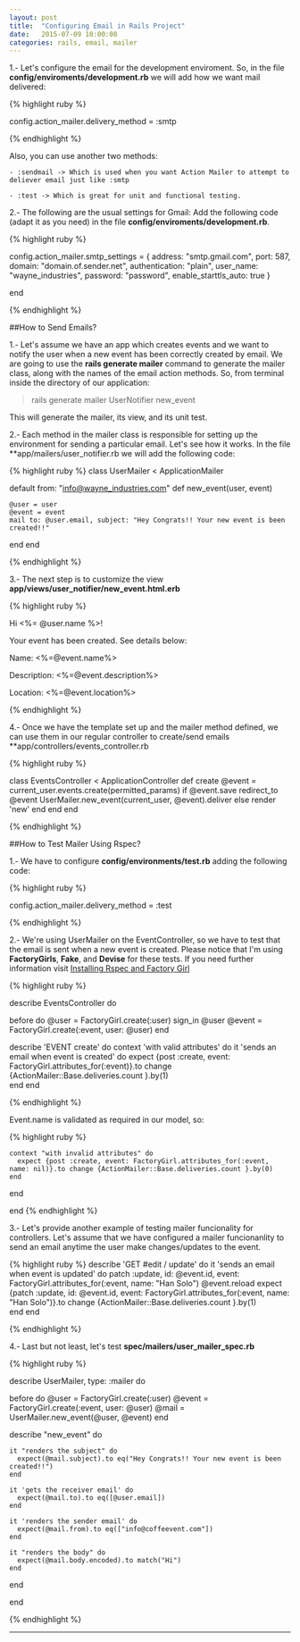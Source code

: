 ```yaml
---
layout: post
title:  "Configuring Email in Rails Project"
date:   2015-07-09 10:00:00
categories: rails, email, mailer
---
```


1.- Let's configure the email for the development enviroment. So, in the file **config/enviroments/development.rb** we will add how we want mail delivered: 

{% highlight ruby %}

config.action_mailer.delivery_method = :smtp

{% endhighlight %}

Also, you can use another two methods:
	
	- :sendmail -> Which is used when you want Action Mailer to attempt to deliever email just like :smtp

	- :test -> Which is great for unit and functional testing.  

2.- The following are the usual settings for Gmail: Add the following code (adapt it as you need) in the file **config/enviroments/development.rb**. 

{% highlight ruby %}

config.action_mailer.smtp_settings = {
    address: "smtp.gmail.com",
    port: 587,
    domain: "domain.of.sender.net",
    authentication: "plain",
    user_name: "wayne_industries",
    password: "password",
    enable_starttls_auto: true
  }

end

{% endhighlight %}

##How to Send Emails?

1.- Let's assume we have an app which creates events and we want to notify the user when a new event has been correctly created by email. We are going to use the **rails generate mailer** command to generate the mailer class, along with the names of the email action methods. So, from terminal inside the directory of our application:

> rails generate mailer UserNotifier new_event 

This will generate the mailer, its view, and its unit test. 

2.- Each method in the mailer class is responsible for setting up the environment for sending a particular email. Let's see how it works. In the file **app/mailers/user_notifier.rb we will add the following code:

{% highlight ruby %}
class UserMailer < ApplicationMailer

  default from: "info@wayne_industries.com"	
  def new_event(user, event)
    
    @user = user
    @event = event
    mail to: @user.email, subject: "Hey Congrats!! Your new event is been created!!"
  end
end

{% endhighlight %}

3.- The next step is to customize the view **app/views/user_notifier/new_event.html.erb**

{% highlight ruby %}

<div>Hi <%= @user.name %>!</div>

<div>
	<p>
	  Your event has been created. See details below:  
	</p>
	<p>
		Name: <%=@event.name%>
	</p>
	<p>
		Description: <%=@event.description%>
	</p>
	<p>
		Location: <%=@event.location%></span>
	</p>
</div>

{% endhighlight %}

4.- Once we have the template set up and the mailer method defined, we can use them in our regular controller to create/send emails **app/controllers/events_controller.rb

 {% highlight ruby %}

class EventsController < ApplicationController
  def create
    @event = current_user.events.create(permitted_params)
    if @event.save
	redirect_to @event
	UserMailer.new_event(current_user, @event).deliver
    else
	render 'new'
    end
  end
end

{% endhighlight %}


##How to Test Mailer Using Rspec?

1.- We have to configure **config/environments/test.rb** adding the following code:

{% highlight ruby %}

config.action_mailer.delivery_method = :test

{% endhighlight %}

2.- We're using UserMailer on the EventController, so we have to test that the email is sent when a new event is created. Please notice that I'm using **FactoryGirls**, **Fake**, and **Devise** for these tests. If you need further information visit [Installing Rspec and Factory Girl](http://jose-izquierdo.github.io/rails,/testing/2015/03/08/installing-rspec-and-factorygirls.html)

{% highlight ruby %}

describe EventsController do
	
  before do
    @user = FactoryGirl.create(:user)
    sign_in @user
    @event = FactoryGirl.create(:event, user: @user)
  end

  describe 'EVENT create' do
    context 'with valid attributes' do
      it 'sends an email when event is created' do
        expect {post :create, event: FactoryGirl.attributes_for(:event)}.to change {ActionMailer::Base.deliveries.count }.by(1)   		
      end
    end

{% endhighlight %}

 Event.name is validated as required in our model, so:

{% highlight ruby %}
    
    context "with invalid attributes" do
      expect {post :create, event: FactoryGirl.attributes_for(:event, name: nil)}.to change {ActionMailer::Base.deliveries.count }.by(0)   		
    end  
  end

end
{% endhighlight %}

3.- Let's provide another example of testing mailer funcionality for controllers. Let's assume that we have configured a mailer funcionanlity to send an email anytime the user make changes/updates to the event.

{% highlight ruby %}
describe 'GET #edit / update' do
  it 'sends an email when event is updated' do
    patch :update, id: @event.id, event: FactoryGirl.attributes_for(:event, name: "Han Solo")
    @event.reload
    expect {patch :update, id: @event.id, event: FactoryGirl.attributes_for(:event, name: "Han Solo")}.to change {ActionMailer::Base.deliveries.count }.by(1)   		
  end
end

{% endhighlight %}

4.- Last but not least, let's test **spec/mailers/user_mailer_spec.rb**

{% highlight ruby %}

describe UserMailer, type: :mailer do
  
  before do
      @user = FactoryGirl.create(:user)
      @event = FactoryGirl.create(:event, user: @user)
      @mail = UserMailer.new_event(@user, @event)
  end

  describe "new_event" do

    it "renders the subject" do
      expect(@mail.subject).to eq("Hey Congrats!! Your new event is been created!!")
    end

    it 'gets the receiver email' do
      expect(@mail.to).to eq([@user.email])
    end

    it 'renders the sender email' do
      expect(@mail.from).to eq(["info@coffeevent.com"])
    end

    it "renders the body" do
      expect(@mail.body.encoded).to match("Hi")
    end
  end

end

{% endhighlight %}





---






 